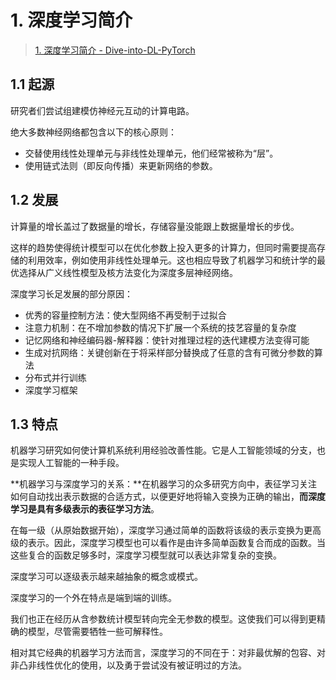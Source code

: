 # 1. 深度学习简介

> [1. 深度学习简介 - Dive-into-DL-PyTorch](https://tangshusen.me/Dive-into-DL-PyTorch/#/chapter01_DL-intro/deep-learning-intro)

## 1.1 起源

研究者们尝试组建模仿神经元互动的计算电路。

绝大多数神经网络都包含以下的核心原则：

- 交替使用线性处理单元与非线性处理单元，他们经常被称为“层”。
- 使用链式法则（即反向传播）来更新网络的参数。

## 1.2 发展

计算量的增长盖过了数据量的增长，存储容量没能跟上数据量增长的步伐。

这样的趋势使得统计模型可以在优化参数上投入更多的计算力，但同时需要提高存储的利用效率，例如使用非线性处理单元。这也相应导致了机器学习和统计学的最优选择从广义线性模型及核方法变化为深度多层神经网络。

深度学习长足发展的部分原因：

- 优秀的容量控制方法：使大型网络不再受制于过拟合
- 注意力机制：在不增加参数的情况下扩展一个系统的技艺容量的复杂度
- 记忆网络和神经编码器-解释器：使针对推理过程的迭代建模方法变得可能
- 生成对抗网络：关键创新在于将采样部分替换成了任意的含有可微分参数的算法
- 分布式并行训练
- 深度学习框架

## 1.3 特点

机器学习研究如何使计算机系统利用经验改善性能。它是人工智能领域的分支，也是实现人工智能的一种手段。

**机器学习与深度学习的关系：**在机器学习的众多研究方向中，表征学习关注如何自动找出表示数据的合适方式，以便更好地将输入变换为正确的输出，**而深度学习是具有多级表示的表征学习方法**。

在每一级（从原始数据开始），深度学习通过简单的函数将该级的表示变换为更高级的表示。因此，深度学习模型也可以看作是由许多简单函数复合而成的函数。当这些复合的函数足够多时，深度学习模型就可以表达非常复杂的变换。

深度学习可以逐级表示越来越抽象的概念或模式。

深度学习的一个外在特点是端到端的训练。

我们也正在经历从含参数统计模型转向完全无参数的模型。这使我们可以得到更精确的模型，尽管需要牺牲一些可解释性。

相对其它经典的机器学习方法而言，深度学习的不同在于：对非最优解的包容、对非凸非线性优化的使用，以及勇于尝试没有被证明过的方法。

